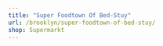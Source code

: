 ```yaml
---
title: "Super Foodtown Of Bed-Stuy"
url: /brooklyn/super-foodtown-of-bed-stuy/
shop: Supermarkt
---
```

